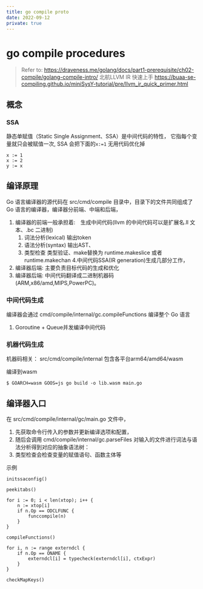 ```yaml
---
title: go compile proto
date: 2022-09-12
private: true
---
```

# go compile procedures
> Refer to: https://draveness.me/golang/docs/part1-prerequisite/ch02-compile/golang-compile-intro/
> 北航LLVM IR 快速上手 https://buaa-se-compiling.github.io/miniSysY-tutorial/pre/llvm_ir_quick_primer.html

## 概念
### SSA
静态单赋值（Static Single Assignment、SSA）是中间代码的特性，
它指每个变量就只会被赋值一次, SSA 会把下面的`x:=1` 无用代码优化掉

    x := 1
    x := 2
    y := x

## 编译原理
Go 语言编译器的源代码在 src/cmd/compile 目录中，目录下的文件共同组成了 Go 语言的编译器，编译器分前端、中端和后端，
1. 编译器的前端一般承担着:　生成中间代码(llvm 的中间代码可以是扩展名.ll 文本、.bc 二进制)
    1. 词法分析(lexical) 输出token
    2. 语法分析(syntax) 输出AST、
    3. 类型检查 类型验证、make替换为 runtime.makeslice 或者 runtime.makechan 
    4.中间代码SSA(IR generation)生成几部分工作，
2. 编译器后端: 主要负责目标代码的生成和优化
2. 编译器后端: 中间代码翻译成二进制机器码(ARM,x86/amd,MIPS,PowerPC)。

### 中间代码生成 #
编译器会通过 cmd/compile/internal/gc.compileFunctions 编译整个 Go 语言
1. Goroutine + Queue并发编译中间代码

### 机器代码生成
机器码相关： src/cmd/compile/internal 包含各平台arm64/amd64/wasm

编译到wasm

    $ GOARCH=wasm GOOS=js go build -o lib.wasm main.go

## 编译器入口
在 src/cmd/compile/internal/gc/main.go 文件中，
1. 先获取命令行传入的参数并更新编译选项和配置，
2. 随后会调用 cmd/compile/internal/gc.parseFiles 对输入的文件进行词法与语法分析得到对应的抽象语法树：
3. 类型检查会检查变量的赋值语句、函数主体等

示例

	initssaconfig()

	peekitabs()

	for i := 0; i < len(xtop); i++ {
		n := xtop[i]
		if n.Op == ODCLFUNC {
			funccompile(n)
		}
	}

	compileFunctions()

	for i, n := range externdcl {
		if n.Op == ONAME {
			externdcl[i] = typecheck(externdcl[i], ctxExpr)
		}
	}

	checkMapKeys()
